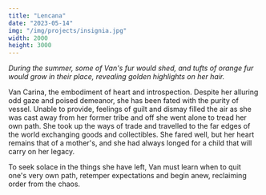 ```yaml
---
title: "Lencana"
date: "2023-05-14"
img: "/img/projects/insignia.jpg"
width: 2000
height: 3000
---
```


_During the summer, some of Van's fur would shed, and tufts of orange fur would grow in their place, revealing golden highlights on her hair._

Van Carina, the embodiment of heart and introspection. Despite her alluring odd gaze and poised demeanor, she has been fated with the purity of vessel. Unable to provide, feelings of guilt and dismay filled the air as she was cast away from her former tribe and off she went alone to tread her own path. She took up the ways of trade and travelled to the far edges of the world exchanging goods and collectibles. She fared well, but her heart remains that of a mother's, and she had always longed for a child that will carry on her legacy.

To seek solace in the things she have left, Van must learn when to quit one's very own path, retemper expectations and begin anew, reclaiming order from the chaos.
